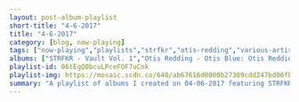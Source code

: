 ```yaml
---
layout: post-album-playlist
short-title: "4-6-2017"
title: "4-6-2017"
category: [blog, now-playing]
tags: ["now-playing","playlists","strfkr","otis-redding","various-artists","various-artists","blink-182","dr.-dog","various-artists","various-artists"]
albums: ["STRFKR - Vault Vol. 1","Otis Redding - Otis Blue: Otis Redding Sings Soul (Collector's Edition)","Various Artists - Quantic Presents... The World's Rarest Funk 45s","Various Artists - More Life","blink-182 - Parking Lot","blink-182 - Misery","Dr. Dog - Abandoned Mansion","Various Artists - Black America Again","Various Artists - AT.LONG.LAST.A"]
playlist-id: 06tEgQ0bcuLPceFOF7uCnk
playlist-img: https://mosaic.scdn.co/640/ab67616d0000b27309cdd247bd06fb04470aa4b8ab67616d0000b2734f0fd9dad63977146e685700ab67616d0000b27397bb905499206f3ae50ff367ab67616d0000b273bf0f55b85d7b6ef901a75987
summary: "A playlist of albums I created on 04-06-2017 featuring STRFKR, Otis Redding, Various Artists, Various Artists, blink-182, blink-182, Dr. Dog, Various Artists, and Various Artists"
---
```

